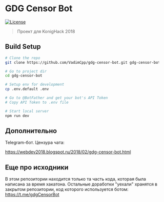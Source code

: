# GDG Censor Bot

<a href="http://opensource.org/licenses/MIT"><img src="https://camo.githubusercontent.com/576f25c78e59902f0c6ccfff81f0448ef660e90d/687474703a2f2f696d672e736869656c64732e696f2f62616467652f4c6963656e73652d4d49542d626c75652e737667" alt="License" data-canonical-src="http://img.shields.io/badge/License-MIT-blue.svg" style="max-width:100%;"></a>

> Проект для KonigHack 2018

## Build Setup

``` bash
# Clone the repo
git clone https://github.com/VadimCpp/gdg-censor-bot.git gdg-censor-bot

# Go to project dir
cd gdg-censor-bot

# Setup env for development
cp .env.default .env

# Go to @BotFather and get your bot's API Token
# Copy API Token to .env file

# Start local server
npm run dev

```

## Дополнительно ##

Telegram-бот. Цензура чата:

https://webdev2018.blogspot.ru/2018/02/gdg-censor-bot.html

## Еще про исходники ##

В этом репозитории находится только та часть кода, которая была написана за время хакатона. Остальные доработки "уехали" хранятся в закрытом репозитории, код которого используется ботом: https://t.me/gdgCensorBot
